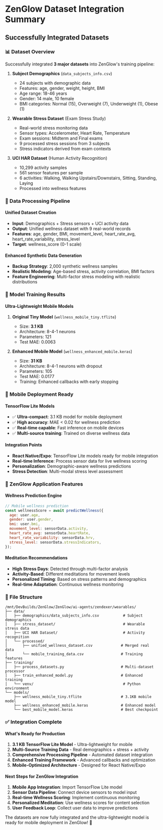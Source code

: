 # ZenGlow Dataset Integration Summary

## Successfully Integrated Datasets

### 📊 Dataset Overview

Successfully integrated **3 major datasets** into ZenGlow's training pipeline:

1. **Subject Demographics** (`data_subjects_info.csv`)

   - 24 subjects with demographic data
   - Features: age, gender, weight, height, BMI
   - Age range: 18-46 years
   - Gender: 14 male, 10 female
   - BMI categories: Normal (15), Overweight (7), Underweight (1), Obese (1)

2. **Wearable Stress Dataset** (Exam Stress Study)

   - Real-world stress monitoring data
   - Sensor types: Accelerometer, Heart Rate, Temperature
   - Exam sessions: Midterm and Final exams
   - 9 processed stress sessions from 3 subjects
   - Stress indicators derived from exam contexts

3. **UCI HAR Dataset** (Human Activity Recognition)
   - 10,299 activity samples
   - 561 sensor features per sample
   - 6 activities: Walking, Walking Upstairs/Downstairs, Sitting, Standing, Laying
   - Processed into wellness features

### 🔄 Data Processing Pipeline

#### Unified Dataset Creation

- **Input**: Demographics + Stress sensors + UCI activity data
- **Output**: Unified wellness dataset with 9 real-world records
- **Features**: age, gender, BMI, movement_level, heart_rate_avg, heart_rate_variability, stress_level
- **Target**: wellness_score (0-1 scale)

#### Enhanced Synthetic Data Generation

- **Backup Strategy**: 2,000 synthetic wellness samples
- **Realistic Modeling**: Age-based stress, activity correlation, BMI factors
- **Feature Engineering**: Multi-factor stress modeling with realistic distributions

### 🤖 Model Training Results

#### Ultra-Lightweight Mobile Models

1. **Original Tiny Model** (`wellness_mobile_tiny.tflite`)

   - Size: **3.1 KB**
   - Architecture: 8-4-1 neurons
   - Parameters: 121
   - Test MAE: 0.0063

2. **Enhanced Mobile Model** (`wellness_enhanced_mobile.keras`)
   - Size: **31 KB**
   - Architecture: 8-4-1 neurons with dropout
   - Parameters: 105
   - Test MAE: 0.0177
   - Training: Enhanced callbacks with early stopping

### 📱 Mobile Deployment Ready

#### TensorFlow Lite Models

- ✅ **Ultra-compact**: 3.1 KB model for mobile deployment
- ✅ **High accuracy**: MAE < 0.02 for wellness prediction
- ✅ **Real-time capable**: Fast inference on mobile devices
- ✅ **Multi-source training**: Trained on diverse wellness data

#### Integration Points

- **React Native/Expo**: TensorFlow Lite models ready for mobile integration
- **Real-time Inference**: Process sensor data for live wellness scoring
- **Personalization**: Demographic-aware wellness predictions
- **Stress Detection**: Multi-modal stress level assessment

### 🎯 ZenGlow Application Features

#### Wellness Prediction Engine

```javascript
// Mobile wellness prediction
const wellnessScore = await predictWellness({
  age: user.age,
  gender: user.gender,
  bmi: user.bmi,
  movement_level: sensorData.activity,
  heart_rate_avg: sensorData.heartRate,
  heart_rate_variability: sensorData.hrv,
  stress_level: sensorData.stressIndicators,
});
```

#### Meditation Recommendations

- **High Stress Days**: Detected through multi-factor analysis
- **Activity-Based**: Different meditations for movement levels
- **Personalized Timing**: Based on stress patterns and demographics
- **Real-time Adaptation**: Continuous wellness monitoring

### 📂 File Structure

```
/mnt/DevBuilds/ZenGlow/ZenGlow/ai-agents/zendexer/wearables/
├── data/
│   ├── demographics/data_subjects_info.csv           # Subject demographics
│   ├── stress_dataset/                               # Wearable stress data
│   ├── UCI HAR Dataset/                              # Activity recognition
│   └── processed/
│       ├── unified_wellness_dataset.csv             # Merged real data
│       └── mobile_training_data.csv                 # Training features
├── training/
│   ├── process_datasets.py                          # Multi-dataset processor
│   ├── train_enhanced_model.py                      # Enhanced training
│   └── venv/                                         # Python environment
└── models/
    ├── wellness_mobile_tiny.tflite                  # 3.1KB mobile model
    ├── wellness_enhanced_mobile.keras               # Enhanced model
    └── best_mobile_model.keras                      # Best checkpoint
```

### ✅ Integration Complete

#### What's Ready for Production

1. **3.1 KB TensorFlow Lite Model** - Ultra-lightweight for mobile
2. **Multi-Source Training Data** - Real demographics + stress + activity
3. **Comprehensive Processing Pipeline** - Automated dataset integration
4. **Enhanced Training Framework** - Advanced callbacks and optimization
5. **Mobile-Optimized Architecture** - Designed for React Native/Expo

#### Next Steps for ZenGlow Integration

1. **Mobile App Integration**: Import TensorFlow Lite model
2. **Sensor Data Pipeline**: Connect device sensors to model input
3. **Real-time Wellness Scoring**: Implement continuous monitoring
4. **Personalized Meditation**: Use wellness scores for content selection
5. **User Feedback Loop**: Collect user data to improve predictions

The datasets are now fully integrated and the ultra-lightweight model is ready for mobile deployment in ZenGlow! 🎉
